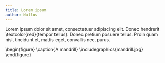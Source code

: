 ```yaml
---
title: Lorem ipsum
author: Nullus
---
```


Lorem ipsum dolor sit amet, consectetuer adipiscing elit. Donec
hendrerit \textcolor{red}{tempor tellus}. Donec pretium posuere
tellus. Proin quam nisl, tincidunt et, mattis eget, convallis nec,
purus.

\begin{figure}
    \caption{A mandrill}
    \includegraphics{mandrill.jpg}
\end{figure}
